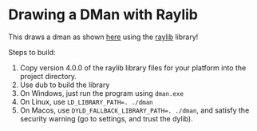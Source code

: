 # Drawing a DMan with Raylib

This draws a dman as shown [here](https://github.com/dlang-community/d-mans) using the [raylib](https://www.raylib.com/) library!

Steps to build:

1. Copy version 4.0.0 of the raylib library files for your platform into the project directory.
2. Use dub to build the library
3. On Windows, just run the program using `dman.exe`
4. On Linux, use `LD_LIBRARY_PATH=. ./dman`
5. On Macos, use `DYLD_FALLBACK_LIBRARY_PATH=. ./dman`, and satisfy the security warning (go to settings, and trust the dylib).
